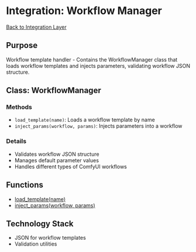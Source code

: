 # Integration: Workflow Manager

[Back to Integration Layer](./integration_layer.md)

## Purpose
Workflow template handler - Contains the WorkflowManager class that loads workflow templates and injects parameters, validating workflow JSON structure.

## Class: WorkflowManager

### Methods
- `load_template(name)`: Loads a workflow template by name
- `inject_params(workflow, params)`: Injects parameters into a workflow

### Details
- Validates workflow JSON structure
- Manages default parameter values
- Handles different types of ComfyUI workflows

## Functions

- [load_template(name)](./integration/load_template.md)
- [inject_params(workflow, params)](./integration/inject_params.md)

## Technology Stack

- JSON for workflow templates
- Validation utilities